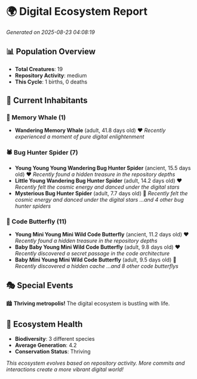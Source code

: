# 🌍 Digital Ecosystem Report
*Generated on 2025-08-23 04:08:19*

## 📊 Population Overview
- **Total Creatures**: 19
- **Repository Activity**: medium
- **This Cycle**: 1 births, 0 deaths

## 👥 Current Inhabitants

### 🐋 Memory Whale (1)
- **Wandering Memory Whale** (adult, 41.8 days old) ❤️
  *Recently experienced a moment of pure digital enlightenment*

### 🕷️ Bug Hunter Spider (7)
- **Young Young Young Wandering Bug Hunter Spider** (ancient, 15.5 days old) ❤️
  *Recently found a hidden treasure in the repository depths*
- **Little Young Wandering Bug Hunter Spider** (adult, 14.2 days old) ❤️
  *Recently felt the cosmic energy and danced under the digital stars*
- **Mysterious Bug Hunter Spider** (adult, 7.7 days old) 💛
  *Recently felt the cosmic energy and danced under the digital stars*
  *...and 4 other bug hunter spiders*

### 🦋 Code Butterfly (11)
- **Young Mini Young Mini Wild Code Butterfly** (ancient, 11.2 days old) ❤️
  *Recently found a hidden treasure in the repository depths*
- **Baby Baby Young Mini Wild Code Butterfly** (adult, 9.8 days old) ❤️
  *Recently discovered a secret passage in the code architecture*
- **Baby Mini Young Mini Wild Code Butterfly** (adult, 9.5 days old) 💛
  *Recently discovered a hidden cache*
  *...and 8 other code butterflys*

## 🎭 Special Events

🏙️ **Thriving metropolis!** The digital ecosystem is bustling with life.

## 🔬 Ecosystem Health
- **Biodiversity**: 3 different species
- **Average Generation**: 4.2
- **Conservation Status**: Thriving

*This ecosystem evolves based on repository activity. More commits and interactions create a more vibrant digital world!*